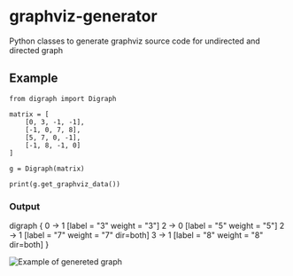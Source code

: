 # graphviz-generator
Python classes to generate graphviz source code for undirected and directed graph

## Example
```python3
from digraph import Digraph

matrix = [
    [0, 3, -1, -1],
    [-1, 0, 7, 8],
    [5, 7, 0, -1],
    [-1, 8, -1, 0]
]

g = Digraph(matrix)

print(g.get_graphviz_data())
```
### Output
digraph {
0 -> 1 [label = "3" weight = "3"]
2 -> 0 [label = "5" weight = "5"]
2 -> 1 [label = "7" weight = "7" dir=both]
3 -> 1 [label = "8" weight = "8" dir=both]
}

![Example of genereted graph](https://dreampuf.github.io/GraphvizOnline/#digraph%20%7B%0A0%20-%3E%201%20%5Blabel%20%3D%20%223%22%20weight%20%3D%20%223%22%5D%0A2%20-%3E%200%20%5Blabel%20%3D%20%225%22%20weight%20%3D%20%225%22%5D%0A2%20-%3E%201%20%5Blabel%20%3D%20%227%22%20weight%20%3D%20%227%22%20dir%3Dboth%5D%0A3%20-%3E%201%20%5Blabel%20%3D%20%228%22%20weight%20%3D%20%228%22%20dir%3Dboth%5D%0A%7D)
